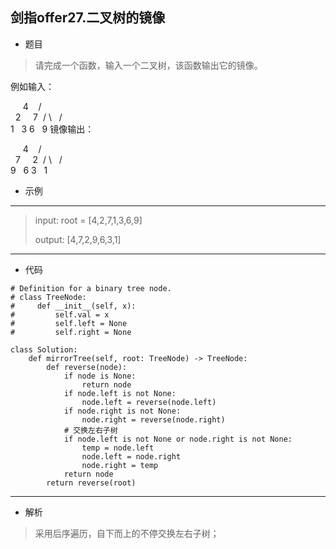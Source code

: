 剑指offer27.二叉树的镜像
----------
 - 题目
>请完成一个函数，输入一个二叉树，该函数输出它的镜像。

例如输入：

     4
   /   \
  2     7
 / \   / \
1   3 6   9
镜像输出：

     4
   /   \
  7     2
 / \   / \
9   6 3   1

 - 示例
 ----------
> input: root = [4,2,7,1,3,6,9]
> 
> output: [4,7,2,9,6,3,1]
 ----------
 - 代码
 >
>
    # Definition for a binary tree node.
    # class TreeNode:
    #     def __init__(self, x):
    #         self.val = x
    #         self.left = None
    #         self.right = None
    
    class Solution:
        def mirrorTree(self, root: TreeNode) -> TreeNode:
            def reverse(node):
                if node is None:
                    return node
                if node.left is not None:
                    node.left = reverse(node.left)
                if node.right is not None:
                    node.right = reverse(node.right)
                # 交换左右子树
                if node.left is not None or node.right is not None:
                    temp = node.left
                    node.left = node.right
                    node.right = temp
                return node
            return reverse(root)
  ----------
 - 解析
 > 
> 采用后序遍历，自下而上的不停交换左右子树；